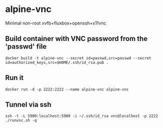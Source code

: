 # alpine-vnc
Minimal non-root xvfb+fluxbox+openssh+x11vnc


## Build container with VNC password from the 'passwd' file
```
docker build -t alpine-vnc --secret id=passwd,src=passwd --secret id=authorized_keys,src=$HOME/.ssh/id_rsa.pub .
```
## Run it
```
docker run -d -p 2222:2222 --name alpine-vnc alpine-vnc
```
## Tunnel via ssh
```
ssh -t -L 5900:localhost:5900 -i ~/.ssh/id_rsa vnc@localhost -p 2222 ./runvnc.sh -q
```
